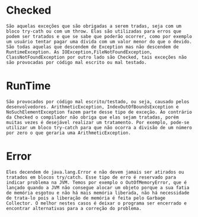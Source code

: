 # Checked
	São aquelas exceções que são obrigadas a serem tradas, seja com um bloco try-cath ou com um throw. Elas são utilizadas para erros que podem ser tratados e que se sabe que poderão ocorrer, como por exemplo um usuário tentar pagar uma dívida com um valor menor do que o devido.
	São todas aquelas que descendem de Exception mas não descendem de RuntimeException. As IOException,FileNotFoundException, ClassNotFoundException por outro lado são Checked, tais exceções não são provocadas por código mal escrito ou mal testado.

# RunTime
	São provocados por código mal escrito/testado, ou seja, causado pelos desenvolvedores. ArithmeticException, IndexOutOfBoundsException e NoSuchElementException fazem parte desse tipo de exceção. Ao contrário da Checked o compilador não obriga que elas sejam tratadas, porém muitas vezes é desejável realizar um tratamento. Por exemplo, pode-se utilizar um bloco try-catch para que não ocorra a divisão de um número por zero o que geraria uma ArithmeticException.

# Error
	Eles decendem de java.lang.Error e não devem jamais ser atirados ou tratados em blocos try/catch. Esse tipo de erro é reservado para indicar problema na JVM. Temos por exemplo o OutOfMemoryError, que é lançado quando a JVM não consegue alocar um objeto porque a sua fatia de memória esgotou e não há mais memória liberada, não há necessidade de trata-lo pois a liberação de memória é feita pelo Garbage Collector. O melhor nestes casos é deixar o programa ser encerrado e encontrar alternativas para a correção do problema.